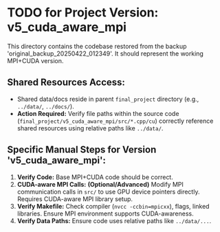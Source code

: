 # TODO for Project Version: v5_cuda_aware_mpi

This directory contains the codebase restored from the backup 'original_backup_20250422_012349'.
It should represent the working MPI+CUDA version.

## Shared Resources Access:

*   Shared data/docs reside in parent `final_project` directory (e.g., `../data/`, `../docs/`).
*   **Action Required:** Verify file paths within the source code (`final_project/v5_cuda_aware_mpi/src/*.cpp/cu`) correctly reference shared resources using relative paths like `../data/`.

## Specific Manual Steps for Version 'v5_cuda_aware_mpi':

1.  **Verify Code:** Base MPI+CUDA code should be correct.
2.  **CUDA-aware MPI Calls:** **(Optional/Advanced)** Modify MPI communication calls in `src/` to use GPU device pointers directly. Requires CUDA-aware MPI library setup.
3.  **Verify Makefile:** Check compiler (`nvcc -ccbin=mpicxx`), flags, linked libraries. Ensure MPI environment supports CUDA-awareness.
4.  **Verify Data Paths:** Ensure code uses relative paths like `../data/...`.
